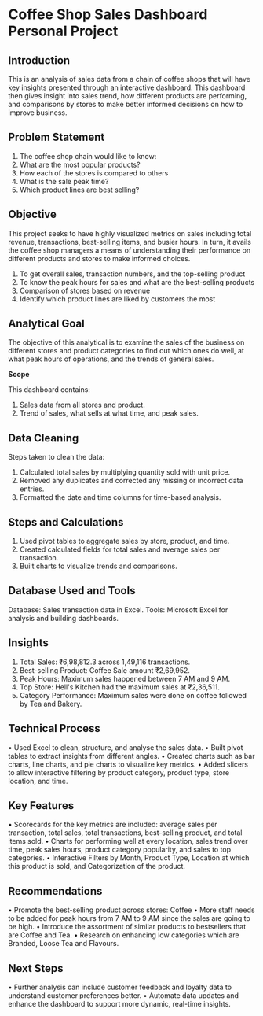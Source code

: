 # __Coffee Shop Sales Dashboard Personal Project__

## __Introduction__ 

This is an analysis of sales data from a chain of coffee shops that will have key insights presented through an interactive dashboard. This dashboard then gives insight into sales trend, how different products are performing, and comparisons by stores to make better informed decisions on how to improve business.

## __Problem Statement__

1. The coffee shop chain would like to know:
2. What are the most popular products?
3. How each of the stores is compared to others
4. What is the sale peak time?
5. Which product lines are best selling?

## __Objective__

This project seeks to have highly visualized metrics on sales including total revenue, transactions, best-selling items, and busier hours. In turn, it avails the coffee shop managers a means of understanding their performance on different products and stores to make informed choices.
1. To get overall sales, transaction numbers, and the top-selling product
2. To know the peak hours for sales and what are the best-selling products
3. Comparison of stores based on revenue
4. Identify which product lines are liked by customers the most

## __Analytical Goal__

The objective of this analytical is to examine the sales of the business on different stores and product categories to find out which ones do well, at what peak hours of operations, and the trends of general sales.

__Scope__

This dashboard contains:
1. Sales data from all stores and product.
2. Trend of sales, what sells at what time, and peak sales.

## __Data Cleaning__

Steps taken to clean the data:
1. Calculated total sales by multiplying quantity sold with unit price.
2. Removed any duplicates and corrected any missing or incorrect data entries.
3. Formatted the date and time columns for time-based analysis.

## __Steps and Calculations__

1. Used pivot tables to aggregate sales by store, product, and time.
2. Created calculated fields for total sales and average sales per transaction.
3. Built charts to visualize trends and comparisons.

## __Database Used and Tools__

Database: Sales transaction data in Excel.
Tools: Microsoft Excel for analysis and building dashboards.

## __Insights__

1. Total Sales: ₹6,98,812.3 across 1,49,116 transactions.
2. Best-selling Product: Coffee Sale amount ₹2,69,952.
3. Peak Hours: Maximum sales happened between 7 AM and 9 AM.
4. Top Store: Hell's Kitchen had the maximum sales at ₹2,36,511.
5. Category Performance: Maximum sales were done on coffee followed by Tea and Bakery.

## __Technical Process__

•	Used Excel to clean, structure, and analyse the sales data.
•	Built pivot tables to extract insights from different angles.
•	Created charts such as bar charts, line charts, and pie charts to visualize key metrics.
•	Added slicers to allow interactive filtering by product category, product type, store location, and time.

## __Key Features__

•	Scorecards for the key metrics are included: average sales per transaction, total sales, total transactions, best-selling product, and total items sold.
•	Charts for performing well at every location, sales trend over time, peak sales hours, product category popularity, and sales to top categories.
•	Interactive Filters by Month, Product Type, Location at which this product is sold, and Categorization of the product.

## __Recommendations__

•	Promote the best-selling product across stores: Coffee
•	More staff needs to be added for peak hours from 7 AM to 9 AM since the sales are going to be high.
•	Introduce the assortment of similar products to bestsellers that are Coffee and Tea.
•	Research on enhancing low categories which are Branded, Loose Tea and Flavours.

## __Next Steps__

•	Further analysis can include customer feedback and loyalty data to understand customer preferences better.
• Automate data updates and enhance the dashboard to support more dynamic, real-time insights.

